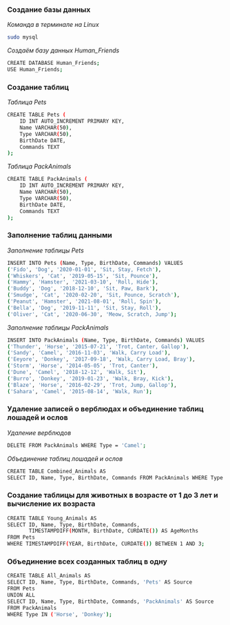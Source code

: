 ### Создание базы данных

_Команда в терминале на Linux_
```sh
sudo mysql
```

_Создаём базу данных Human_Friends_
```sh
CREATE DATABASE Human_Friends;
USE Human_Friends;
```

### Создание таблиц

_Таблица Pets_
```sh
CREATE TABLE Pets (
    ID INT AUTO_INCREMENT PRIMARY KEY,
    Name VARCHAR(50),
    Type VARCHAR(50),
    BirthDate DATE,
    Commands TEXT
);
```

_Таблица PackAnimals_
```sh
CREATE TABLE PackAnimals (
    ID INT AUTO_INCREMENT PRIMARY KEY,
    Name VARCHAR(50),
    Type VARCHAR(50),
    BirthDate DATE,
    Commands TEXT
);
```

### Заполнение таблиц данными

_Заполнение таблицы Pets_
```sh
INSERT INTO Pets (Name, Type, BirthDate, Commands) VALUES
('Fido', 'Dog', '2020-01-01', 'Sit, Stay, Fetch'),
('Whiskers', 'Cat', '2019-05-15', 'Sit, Pounce'),
('Hammy', 'Hamster', '2021-03-10', 'Roll, Hide'),
('Buddy', 'Dog', '2018-12-10', 'Sit, Paw, Bark'),
('Smudge', 'Cat', '2020-02-20', 'Sit, Pounce, Scratch'),
('Peanut', 'Hamster', '2021-08-01', 'Roll, Spin'),
('Bella', 'Dog', '2019-11-11', 'Sit, Stay, Roll'),
('Oliver', 'Cat', '2020-06-30', 'Meow, Scratch, Jump');
```

_Заполнение таблицы PackAnimals_
```sh
INSERT INTO PackAnimals (Name, Type, BirthDate, Commands) VALUES
('Thunder', 'Horse', '2015-07-21', 'Trot, Canter, Gallop'),
('Sandy', 'Camel', '2016-11-03', 'Walk, Carry Load'),
('Eeyore', 'Donkey', '2017-09-18', 'Walk, Carry Load, Bray'),
('Storm', 'Horse', '2014-05-05', 'Trot, Canter'),
('Dune', 'Camel', '2018-12-12', 'Walk, Sit'),
('Burro', 'Donkey', '2019-01-23', 'Walk, Bray, Kick'),
('Blaze', 'Horse', '2016-02-29', 'Trot, Jump, Gallop'),
('Sahara', 'Camel', '2015-08-14', 'Walk, Run');
```

### Удаление записей о верблюдах и объединение таблиц лошадей и ослов

_Удаление верблюдов_
```sh
DELETE FROM PackAnimals WHERE Type = 'Camel';
```

_Объединение таблиц лошадей и ослов_
```sh
CREATE TABLE Combined_Animals AS
SELECT ID, Name, Type, BirthDate, Commands FROM PackAnimals WHERE Type IN ('Horse', 'Donkey');
```

### Создание таблицы для животных в возрасте от 1 до 3 лет и вычисление их возраста

```sh
CREATE TABLE Young_Animals AS
SELECT ID, Name, Type, BirthDate, Commands,
       TIMESTAMPDIFF(MONTH, BirthDate, CURDATE()) AS AgeMonths
FROM Pets
WHERE TIMESTAMPDIFF(YEAR, BirthDate, CURDATE()) BETWEEN 1 AND 3;
```

### Объединение всех созданных таблиц в одну

```sh
CREATE TABLE All_Animals AS
SELECT ID, Name, Type, BirthDate, Commands, 'Pets' AS Source
FROM Pets
UNION ALL
SELECT ID, Name, Type, BirthDate, Commands, 'PackAnimals' AS Source
FROM PackAnimals
WHERE Type IN ('Horse', 'Donkey');
```
